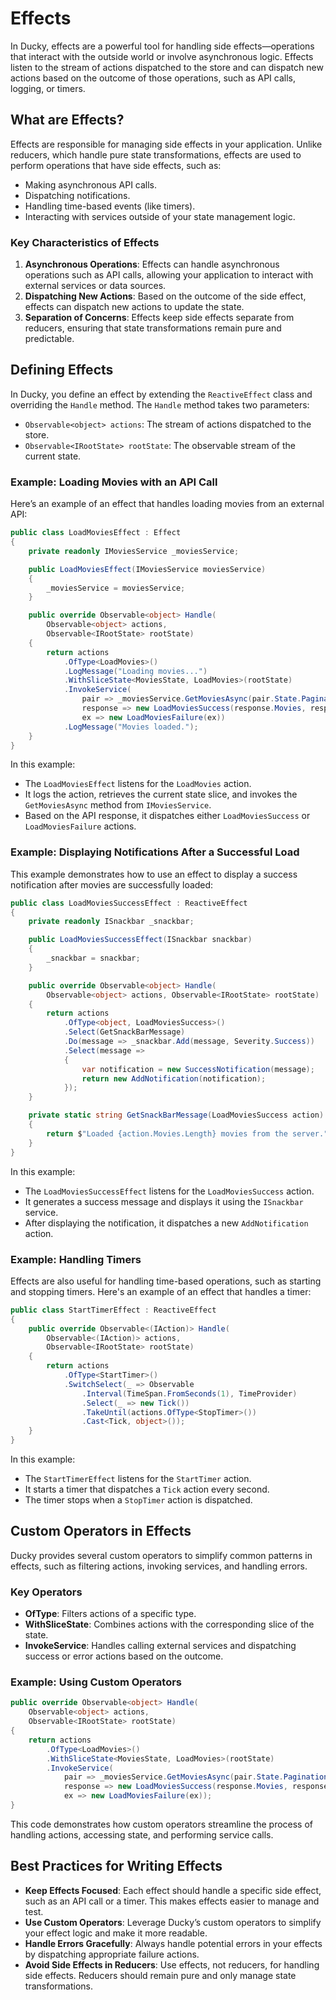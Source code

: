 # Effects

In Ducky, effects are a powerful tool for handling side effects—operations that interact with the outside world or involve asynchronous logic. Effects listen to the stream of actions dispatched to the store and can dispatch new actions based on the outcome of those operations, such as API calls, logging, or timers.

## What are Effects?

Effects are responsible for managing side effects in your application. Unlike reducers, which handle pure state transformations, effects are used to perform operations that have side effects, such as:
- Making asynchronous API calls.
- Dispatching notifications.
- Handling time-based events (like timers).
- Interacting with services outside of your state management logic.

### Key Characteristics of Effects

1. **Asynchronous Operations**: Effects can handle asynchronous operations such as API calls, allowing your application to interact with external services or data sources.
2. **Dispatching New Actions**: Based on the outcome of the side effect, effects can dispatch new actions to update the state.
3. **Separation of Concerns**: Effects keep side effects separate from reducers, ensuring that state transformations remain pure and predictable.

## Defining Effects

In Ducky, you define an effect by extending the `ReactiveEffect` class and overriding the `Handle` method. The `Handle` method takes two parameters:
- `Observable<object> actions`: The stream of actions dispatched to the store.
- `Observable<IRootState> rootState`: The observable stream of the current state.

### Example: Loading Movies with an API Call

Here’s an example of an effect that handles loading movies from an external API:

```C#
public class LoadMoviesEffect : Effect
{
    private readonly IMoviesService _moviesService;

    public LoadMoviesEffect(IMoviesService moviesService)
    {
        _moviesService = moviesService;
    }

    public override Observable<object> Handle(
        Observable<object> actions,
        Observable<IRootState> rootState)
    {
        return actions
            .OfType<LoadMovies>()
            .LogMessage("Loading movies...")
            .WithSliceState<MoviesState, LoadMovies>(rootState)
            .InvokeService(
                pair => _moviesService.GetMoviesAsync(pair.State.Pagination.CurrentPage, 5),
                response => new LoadMoviesSuccess(response.Movies, response.TotalItems),
                ex => new LoadMoviesFailure(ex))
            .LogMessage("Movies loaded.");
    }
}
```

In this example:
- The `LoadMoviesEffect` listens for the `LoadMovies` action.
- It logs the action, retrieves the current state slice, and invokes the `GetMoviesAsync` method from `IMoviesService`.
- Based on the API response, it dispatches either `LoadMoviesSuccess` or `LoadMoviesFailure` actions.

### Example: Displaying Notifications After a Successful Load

This example demonstrates how to use an effect to display a success notification after movies are successfully loaded:

```C#
public class LoadMoviesSuccessEffect : ReactiveEffect
{
    private readonly ISnackbar _snackbar;

    public LoadMoviesSuccessEffect(ISnackbar snackbar)
    {
        _snackbar = snackbar;
    }

    public override Observable<object> Handle(
        Observable<object> actions, Observable<IRootState> rootState)
    {
        return actions
            .OfType<object, LoadMoviesSuccess>()
            .Select(GetSnackBarMessage)
            .Do(message => _snackbar.Add(message, Severity.Success))
            .Select(message =>
            {
                var notification = new SuccessNotification(message);
                return new AddNotification(notification);
            });
    }

    private static string GetSnackBarMessage(LoadMoviesSuccess action)
    {
        return $"Loaded {action.Movies.Length} movies from the server.";
    }
}
```

In this example:
- The `LoadMoviesSuccessEffect` listens for the `LoadMoviesSuccess` action.
- It generates a success message and displays it using the `ISnackbar` service.
- After displaying the notification, it dispatches a new `AddNotification` action.

### Example: Handling Timers

Effects are also useful for handling time-based operations, such as starting and stopping timers. Here's an example of an effect that handles a timer:

```C#
public class StartTimerEffect : ReactiveEffect
{
    public override Observable<(IAction)> Handle(
        Observable<(IAction)> actions,
        Observable<IRootState> rootState)
    {
        return actions
            .OfType<StartTimer>()
            .SwitchSelect(_ => Observable
                .Interval(TimeSpan.FromSeconds(1), TimeProvider)
                .Select(_ => new Tick())
                .TakeUntil(actions.OfType<StopTimer>())
                .Cast<Tick, object>());
    }
}
```

In this example:
- The `StartTimerEffect` listens for the `StartTimer` action.
- It starts a timer that dispatches a `Tick` action every second.
- The timer stops when a `StopTimer` action is dispatched.

## Custom Operators in Effects

Ducky provides several custom operators to simplify common patterns in effects, such as filtering actions, invoking services, and handling errors.

### Key Operators

- **OfType**: Filters actions of a specific type.
- **WithSliceState**: Combines actions with the corresponding slice of the state.
- **InvokeService**: Handles calling external services and dispatching success or error actions based on the outcome.

### Example: Using Custom Operators

```C#
public override Observable<object> Handle(
    Observable<object> actions,
    Observable<IRootState> rootState)
{
    return actions
        .OfType<LoadMovies>()
        .WithSliceState<MoviesState, LoadMovies>(rootState)
        .InvokeService(
            pair => _moviesService.GetMoviesAsync(pair.State.Pagination.CurrentPage, 5),
            response => new LoadMoviesSuccess(response.Movies, response.TotalItems),
            ex => new LoadMoviesFailure(ex));
}
```

This code demonstrates how custom operators streamline the process of handling actions, accessing state, and performing service calls.

## Best Practices for Writing Effects

- **Keep Effects Focused**: Each effect should handle a specific side effect, such as an API call or a timer. This makes effects easier to manage and test.
- **Use Custom Operators**: Leverage Ducky’s custom operators to simplify your effect logic and make it more readable.
- **Handle Errors Gracefully**: Always handle potential errors in your effects by dispatching appropriate failure actions.
- **Avoid Side Effects in Reducers**: Use effects, not reducers, for handling side effects. Reducers should remain pure and only manage state transformations.
